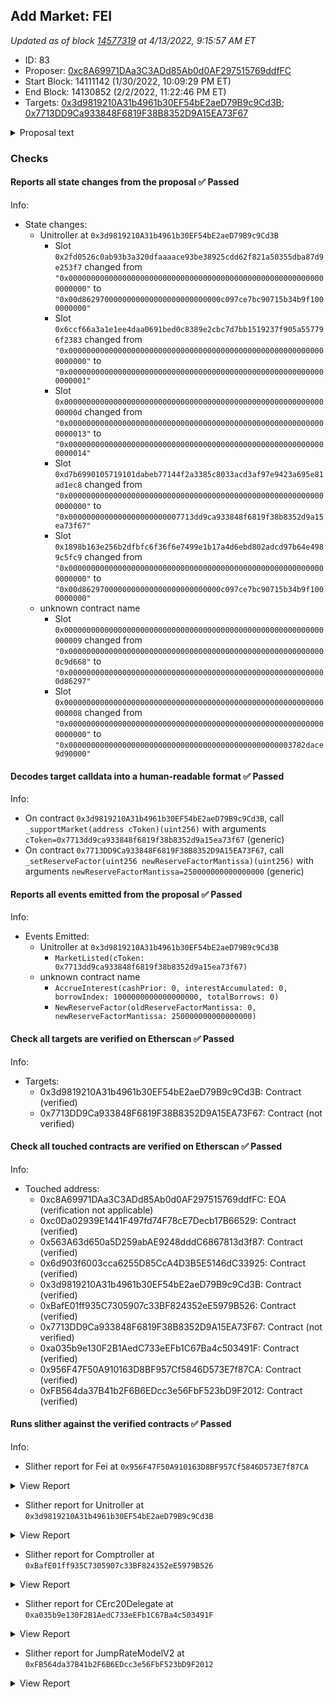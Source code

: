 ## Add Market: FEI

_Updated as of block [14577319](https://etherscan.io/block/14577319) at 4/13/2022, 9:15:57 AM ET_

- ID: 83
- Proposer: [0xc8A69971DAa3C3ADd85Ab0d0AF297515769ddfFC](https://etherscan.io/address/0xc8A69971DAa3C3ADd85Ab0d0AF297515769ddfFC)
- Start Block: 14111142 (1/30/2022, 10:09:29 PM ET)
- End Block: 14130852 (2/2/2022, 11:22:46 PM ET)
- Targets: [0x3d9819210A31b4961b30EF54bE2aeD79B9c9Cd3B](https://etherscan.io/address/0x3d9819210A31b4961b30EF54bE2aeD79B9c9Cd3B#code); [0x7713DD9Ca933848F6819F38B8352D9A15EA73F67](https://etherscan.io/address/0x7713DD9Ca933848F6819F38B8352D9A15EA73F67#code)

<details>
  <summary>Proposal text</summary>

> # Add Market: FEI
> Fei USD (FEI) is a highly scalable and decentralized algorithmic stablecoin that utilizes protocol controlled value (PCV) for peg stabilization, while maintaining highly liquid secondary markets. Users can mint FEI from ETH and other bonding curves, while FEI is redeemable at $1 USD (with a 1% fee) for ETH at the peg price.
> 
> FEI is governed by TRIBE holders who manage the PCV, backing FEI with a community-owned reserve.
> 
> This proposal serves to add a market for Fei USD (FEI) with the following parameters:
> - Interest rate model: same as cDAI, cUSDT, and cTUSD (stablecoin standard)
> - Collateral factor: 0% (standard to start)
> - Reserve factor: 25% (standard)
> - Borrow limit: none
> - COMP rewards: none (for now, pending a broader discussion)
> - Price source: Chainlink reporter anchored to [Uniswap V2 FEI/ETH](https://etherscan.io/address/0x94b0a3d511b6ecdb17ebf877278ab030acb0a878)
> 
> References:
> - [Fei Protocol](https://fei.money/)
> - [Etherscan - cFEI](https://etherscan.io/address/0x7713DD9Ca933848F6819F38B8352D9A15EA73F67)
> - [Forums discussion](https://www.comp.xyz/t/add-market-fei/2241/)
> - [Proposal simulation](https://github.com/TylerEther/compound-protocol/blob/add-market-fei/spec/sim/1001-add-market-fei/hypothetical_proposal.sim)
> 
> Proposer disclaimers, affiliations, and transparency:
> - FEI and TRIBE held over the past 90 days: none
> - Compensation for this proposal: none
> - Affiliation to FEI/TRIBE: none
</details>

### Checks
#### Reports all state changes from the proposal ✅ Passed
  




Info:
- State changes:
    - Unitroller at `0x3d9819210A31b4961b30EF54bE2aeD79B9c9Cd3B`
        - Slot `0x2fd0526c0ab93b3a320dfaaaace93be38925cdd62f821a50355dba87d9e253f7` changed from `"0x0000000000000000000000000000000000000000000000000000000000000000"` to `"0x00d8629700000000000000000000000000c097ce7bc90715b34b9f1000000000"`
        - Slot `0x6ccf66a3a1e1ee4daa0691bed0c8389e2cbc7d7bb1519237f905a557796f2383` changed from `"0x0000000000000000000000000000000000000000000000000000000000000000"` to `"0x0000000000000000000000000000000000000000000000000000000000000001"`
        - Slot `0x000000000000000000000000000000000000000000000000000000000000000d` changed from `"0x0000000000000000000000000000000000000000000000000000000000000013"` to `"0x0000000000000000000000000000000000000000000000000000000000000014"`
        - Slot `0xd7b6990105719101dabeb77144f2a3385c8033acd3af97e9423a695e81ad1ec8` changed from `"0x0000000000000000000000000000000000000000000000000000000000000000"` to `"0x0000000000000000000000007713dd9ca933848f6819f38b8352d9a15ea73f67"`
        - Slot `0x1898b163e256b2dfbfc6f36f6e7499e1b17a4d6ebd802adcd97b64e4989c5fc9` changed from `"0x0000000000000000000000000000000000000000000000000000000000000000"` to `"0x00d8629700000000000000000000000000c097ce7bc90715b34b9f1000000000"`
    - unknown contract name
        - Slot `0x0000000000000000000000000000000000000000000000000000000000000009` changed from `"0x0000000000000000000000000000000000000000000000000000000000c9d668"` to `"0x0000000000000000000000000000000000000000000000000000000000d86297"`
        - Slot `0x0000000000000000000000000000000000000000000000000000000000000008` changed from `"0x0000000000000000000000000000000000000000000000000000000000000000"` to `"0x00000000000000000000000000000000000000000000000003782dace9d90000"`

#### Decodes target calldata into a human-readable format ✅ Passed
  




Info:
- On contract `0x3d9819210A31b4961b30EF54bE2aeD79B9c9Cd3B`, call `_supportMarket(address cToken)(uint256)` with arguments `cToken=0x7713dd9ca933848f6819f38b8352d9a15ea73f67` (generic)
- On contract `0x7713DD9Ca933848F6819F38B8352D9A15EA73F67`, call `_setReserveFactor(uint256 newReserveFactorMantissa)(uint256)` with arguments `newReserveFactorMantissa=250000000000000000` (generic)

#### Reports all events emitted from the proposal ✅ Passed
  




Info:
- Events Emitted:
    - Unitroller at `0x3d9819210A31b4961b30EF54bE2aeD79B9c9Cd3B`
        - `MarketListed(cToken: 0x7713dd9ca933848f6819f38b8352d9a15ea73f67)`
    - unknown contract name
        - `AccrueInterest(cashPrior: 0, interestAccumulated: 0, borrowIndex: 1000000000000000000, totalBorrows: 0)`
        - `NewReserveFactor(oldReserveFactorMantissa: 0, newReserveFactorMantissa: 250000000000000000)`

#### Check all targets are verified on Etherscan ✅ Passed
  




Info:
- Targets:
    - 0x3d9819210A31b4961b30EF54bE2aeD79B9c9Cd3B: Contract (verified)
    - 0x7713DD9Ca933848F6819F38B8352D9A15EA73F67: Contract (not verified)

#### Check all touched contracts are verified on Etherscan ✅ Passed
  




Info:
- Touched address:
    - 0xc8A69971DAa3C3ADd85Ab0d0AF297515769ddfFC: EOA (verification not applicable)
    - 0xc0Da02939E1441F497fd74F78cE7Decb17B66529: Contract (verified)
    - 0x563A63d650a5D259abAE9248dddC6867813d3f87: Contract (verified)
    - 0x6d903f6003cca6255D85CcA4D3B5E5146dC33925: Contract (verified)
    - 0x3d9819210A31b4961b30EF54bE2aeD79B9c9Cd3B: Contract (verified)
    - 0xBafE01ff935C7305907c33BF824352eE5979B526: Contract (verified)
    - 0x7713DD9Ca933848F6819F38B8352D9A15EA73F67: Contract (not verified)
    - 0xa035b9e130F2B1AedC733eEFb1C67Ba4c503491F: Contract (verified)
    - 0x956F47F50A910163D8BF957Cf5846D573E7f87CA: Contract (verified)
    - 0xFB564da37B41b2F6B6EDcc3e56FbF523bD9F2012: Contract (verified)

#### Runs slither against the verified contracts ✅ Passed
  




Info:
- Slither report for Fei at `0x956F47F50A910163D8BF957Cf5846D573E7f87CA`

<details>
<summary>View Report</summary>

```
[92m
CoreRef.constructor(address).core (contracts/refs/CoreRef.sol#16) shadows:
	- CoreRef.core() (contracts/refs/CoreRef.sol#112-114) (function)
	- ICoreRef.core() (contracts/refs/ICoreRef.sol#23) (function)
CoreRef.setCore(address).core (contracts/refs/CoreRef.sol#95) shadows:
	- CoreRef.core() (contracts/refs/CoreRef.sol#112-114) (function)
	- ICoreRef.core() (contracts/refs/ICoreRef.sol#23) (function)
ICoreRef.setCore(address).core (contracts/refs/ICoreRef.sol#15) shadows:
	- ICoreRef.core() (contracts/refs/ICoreRef.sol#23) (function)
Fei.constructor(address).core (contracts/token/Fei.sol#26) shadows:
	- CoreRef.core() (contracts/refs/CoreRef.sol#112-114) (function)
	- ICoreRef.core() (contracts/refs/ICoreRef.sol#23) (function)
Reference: https://github.com/crytic/slither/wiki/Detector-Documentation#local-variable-shadowing[0m
[92m
Modifier CoreRef.ifMinterSelf() (contracts/refs/CoreRef.sol#20-24) does not always execute _; or revertModifier CoreRef.ifBurnerSelf() (contracts/refs/CoreRef.sol#26-30) does not always execute _; or revertReference: https://github.com/crytic/slither/wiki/Detector-Documentation#incorrect-modifier[0m
[92m
Fei.permit(address,address,uint256,uint256,uint8,bytes32,bytes32) (contracts/token/Fei.sol#157-191) uses timestamp for comparisons
	Dangerous comparisons:
	- require(bool,string)(deadline >= block.timestamp,Fei: EXPIRED) (contracts/token/Fei.sol#167)
Reference: https://github.com/crytic/slither/wiki/Detector-Documentation#block-timestamp[0m
[92m
Address.isContract(address) (@openzeppelin/contracts/utils/Address.sol#26-35) uses assembly
	- INLINE ASM (@openzeppelin/contracts/utils/Address.sol#33)
Address._verifyCallResult(bool,bytes,string) (@openzeppelin/contracts/utils/Address.sol#171-188) uses assembly
	- INLINE ASM (@openzeppelin/contracts/utils/Address.sol#180-183)
Fei.constructor(address) (contracts/token/Fei.sol#26-43) uses assembly
	- INLINE ASM (contracts/token/Fei.sol#29-31)
Reference: https://github.com/crytic/slither/wiki/Detector-Documentation#assembly-usage[0m
[92m
Different versions of Solidity is used:
	- Version used: ['>=0.6.0<0.8.0', '>=0.6.2<0.8.0', '^0.6.0', '^0.6.2']
	- >=0.6.0<0.8.0 (@openzeppelin/contracts/math/SafeMath.sol#3)
	- >=0.6.0<0.8.0 (@openzeppelin/contracts/token/ERC20/ERC20.sol#3)
	- >=0.6.0<0.8.0 (@openzeppelin/contracts/token/ERC20/ERC20Burnable.sol#3)
	- >=0.6.0<0.8.0 (@openzeppelin/contracts/token/ERC20/IERC20.sol#3)
	- >=0.6.2<0.8.0 (@openzeppelin/contracts/utils/Address.sol#3)
	- >=0.6.0<0.8.0 (@openzeppelin/contracts/utils/Context.sol#3)
	- >=0.6.0<0.8.0 (@openzeppelin/contracts/utils/Pausable.sol#3)
	- ^0.6.0 (contracts/core/ICore.sol#1)
	- ABIEncoderV2 (contracts/core/ICore.sol#2)
	- ^0.6.0 (contracts/core/IPermissions.sol#1)
	- ABIEncoderV2 (contracts/core/IPermissions.sol#2)
	- ^0.6.0 (contracts/refs/CoreRef.sol#1)
	- ABIEncoderV2 (contracts/refs/CoreRef.sol#2)
	- ^0.6.0 (contracts/refs/ICoreRef.sol#1)
	- ABIEncoderV2 (contracts/refs/ICoreRef.sol#2)
	- ^0.6.0 (contracts/token/Fei.sol#1)
	- ABIEncoderV2 (contracts/token/Fei.sol#2)
	- ^0.6.2 (contracts/token/IFei.sol#1)
	- ^0.6.2 (contracts/token/IIncentive.sol#1)
Reference: https://github.com/crytic/slither/wiki/Detector-Documentation#different-pragma-directives-are-used[0m
[92m
Address._verifyCallResult(bool,bytes,string) (@openzeppelin/contracts/utils/Address.sol#171-188) is never used and should be removed
Address.functionCall(address,bytes) (@openzeppelin/contracts/utils/Address.sol#79-81) is never used and should be removed
Address.functionCall(address,bytes,string) (@openzeppelin/contracts/utils/Address.sol#89-91) is never used and should be removed
Address.functionCallWithValue(address,bytes,uint256) (@openzeppelin/contracts/utils/Address.sol#104-106) is never used and should be removed
Address.functionCallWithValue(address,bytes,uint256,string) (@openzeppelin/contracts/utils/Address.sol#114-121) is never used and should be removed
Address.functionDelegateCall(address,bytes) (@openzeppelin/contracts/utils/Address.sol#153-155) is never used and should be removed
Address.functionDelegateCall(address,bytes,string) (@openzeppelin/contracts/utils/Address.sol#163-169) is never used and should be removed
Address.functionStaticCall(address,bytes) (@openzeppelin/contracts/utils/Address.sol#129-131) is never used and should be removed
Address.functionStaticCall(address,bytes,string) (@openzeppelin/contracts/utils/Address.sol#139-145) is never used and should be removed
Address.isContract(address) (@openzeppelin/contracts/utils/Address.sol#26-35) is never used and should be removed
Address.sendValue(address,uint256) (@openzeppelin/contracts/utils/Address.sol#53-59) is never used and should be removed
Context._msgData() (@openzeppelin/contracts/utils/Context.sol#20-23) is never used and should be removed
CoreRef._burnFeiHeld() (contracts/refs/CoreRef.sol#140-142) is never used and should be removed
CoreRef._mintFei(uint256) (contracts/refs/CoreRef.sol#144-146) is never used and should be removed
ERC20._setupDecimals(uint8) (@openzeppelin/contracts/token/ERC20/ERC20.sol#287-289) is never used and should be removed
SafeMath.div(uint256,uint256) (@openzeppelin/contracts/math/SafeMath.sol#135-138) is never used and should be removed
SafeMath.div(uint256,uint256,string) (@openzeppelin/contracts/math/SafeMath.sol#190-193) is never used and should be removed
SafeMath.mod(uint256,uint256) (@openzeppelin/contracts/math/SafeMath.sol#152-155) is never used and should be removed
SafeMath.mod(uint256,uint256,string) (@openzeppelin/contracts/math/SafeMath.sol#210-213) is never used and should be removed
SafeMath.mul(uint256,uint256) (@openzeppelin/contracts/math/SafeMath.sol#116-121) is never used and should be removed
SafeMath.tryAdd(uint256,uint256) (@openzeppelin/contracts/math/SafeMath.sol#24-28) is never used and should be removed
SafeMath.tryDiv(uint256,uint256) (@openzeppelin/contracts/math/SafeMath.sol#60-63) is never used and should be removed
SafeMath.tryMod(uint256,uint256) (@openzeppelin/contracts/math/SafeMath.sol#70-73) is never used and should be removed
SafeMath.tryMul(uint256,uint256) (@openzeppelin/contracts/math/SafeMath.sol#45-53) is never used and should be removed
SafeMath.trySub(uint256,uint256) (@openzeppelin/contracts/math/SafeMath.sol#35-38) is never used and should be removed
Reference: https://github.com/crytic/slither/wiki/Detector-Documentation#dead-code[0m
[92m
Pragma version>=0.6.0<0.8.0 (@openzeppelin/contracts/math/SafeMath.sol#3) is too complex
Pragma version>=0.6.0<0.8.0 (@openzeppelin/contracts/token/ERC20/ERC20.sol#3) is too complex
Pragma version>=0.6.0<0.8.0 (@openzeppelin/contracts/token/ERC20/ERC20Burnable.sol#3) is too complex
Pragma version>=0.6.0<0.8.0 (@openzeppelin/contracts/token/ERC20/IERC20.sol#3) is too complex
Pragma version>=0.6.2<0.8.0 (@openzeppelin/contracts/utils/Address.sol#3) is too complex
Pragma version>=0.6.0<0.8.0 (@openzeppelin/contracts/utils/Context.sol#3) is too complex
Pragma version>=0.6.0<0.8.0 (@openzeppelin/contracts/utils/Pausable.sol#3) is too complex
Pragma version^0.6.0 (contracts/core/ICore.sol#1) allows old versions
Pragma version^0.6.0 (contracts/core/IPermissions.sol#1) allows old versions
Pragma version^0.6.0 (contracts/refs/CoreRef.sol#1) allows old versions
Pragma version^0.6.0 (contracts/refs/ICoreRef.sol#1) allows old versions
Pragma version^0.6.0 (contracts/token/Fei.sol#1) allows old versions
Pragma version^0.6.2 (contracts/token/IFei.sol#1) allows old versions
Pragma version^0.6.2 (contracts/token/IIncentive.sol#1) allows old versions
solc-0.6.6 is not recommended for deployment
Reference: https://github.com/crytic/slither/wiki/Detector-Documentation#incorrect-versions-of-solidity[0m
[92m
Low level call in Address.sendValue(address,uint256) (@openzeppelin/contracts/utils/Address.sol#53-59):
	- (success) = recipient.call{value: amount}() (@openzeppelin/contracts/utils/Address.sol#57)
Low level call in Address.functionCallWithValue(address,bytes,uint256,string) (@openzeppelin/contracts/utils/Address.sol#114-121):
	- (success,returndata) = target.call{value: value}(data) (@openzeppelin/contracts/utils/Address.sol#119)
Low level call in Address.functionStaticCall(address,bytes,string) (@openzeppelin/contracts/utils/Address.sol#139-145):
	- (success,returndata) = target.staticcall(data) (@openzeppelin/contracts/utils/Address.sol#143)
Low level call in Address.functionDelegateCall(address,bytes,string) (@openzeppelin/contracts/utils/Address.sol#163-169):
	- (success,returndata) = target.delegatecall(data) (@openzeppelin/contracts/utils/Address.sol#167)
Reference: https://github.com/crytic/slither/wiki/Detector-Documentation#low-level-calls[0m
[92m
Variable Fei.DOMAIN_SEPARATOR (contracts/token/Fei.sol#18) is not in mixedCase
Reference: https://github.com/crytic/slither/wiki/Detector-Documentation#conformance-to-solidity-naming-conventions[0m
[92m
Redundant expression "this (@openzeppelin/contracts/utils/Context.sol#21)" inContext (@openzeppelin/contracts/utils/Context.sol#15-24)
Reference: https://github.com/crytic/slither/wiki/Detector-Documentation#redundant-statements[0m
[92m
symbol() should be declared external:
	- ERC20.symbol() (@openzeppelin/contracts/token/ERC20/ERC20.sol#72-74)
decimals() should be declared external:
	- ERC20.decimals() (@openzeppelin/contracts/token/ERC20/ERC20.sol#89-91)
totalSupply() should be declared external:
	- ERC20.totalSupply() (@openzeppelin/contracts/token/ERC20/ERC20.sol#96-98)
balanceOf(address) should be declared external:
	- ERC20.balanceOf(address) (@openzeppelin/contracts/token/ERC20/ERC20.sol#103-105)
transfer(address,uint256) should be declared external:
	- ERC20.transfer(address,uint256) (@openzeppelin/contracts/token/ERC20/ERC20.sol#115-118)
approve(address,uint256) should be declared external:
	- ERC20.approve(address,uint256) (@openzeppelin/contracts/token/ERC20/ERC20.sol#134-137)
transferFrom(address,address,uint256) should be declared external:
	- ERC20.transferFrom(address,address,uint256) (@openzeppelin/contracts/token/ERC20/ERC20.sol#152-156)
increaseAllowance(address,uint256) should be declared external:
	- ERC20.increaseAllowance(address,uint256) (@openzeppelin/contracts/token/ERC20/ERC20.sol#170-173)
decreaseAllowance(address,uint256) should be declared external:
	- ERC20.decreaseAllowance(address,uint256) (@openzeppelin/contracts/token/ERC20/ERC20.sol#189-192)
burnFrom(address,uint256) should be declared external:
	- ERC20Burnable.burnFrom(address,uint256) (@openzeppelin/contracts/token/ERC20/ERC20Burnable.sol#36-41)
	- Fei.burnFrom(address,uint256) (contracts/token/Fei.sol#79-87)
pause() should be declared external:
	- CoreRef.pause() (contracts/refs/CoreRef.sol#101-103)
unpause() should be declared external:
	- CoreRef.unpause() (contracts/refs/CoreRef.sol#106-108)
core() should be declared external:
	- CoreRef.core() (contracts/refs/CoreRef.sol#112-114)
tribeBalance() should be declared external:
	- CoreRef.tribeBalance() (contracts/refs/CoreRef.sol#136-138)
Reference: https://github.com/crytic/slither/wiki/Detector-Documentation#public-function-that-could-be-declared-external[0m
0x956F47F50A910163D8BF957Cf5846D573E7f87CA analyzed (14 contracts with 77 detectors), 71 result(s) found
```

</details>


- Slither report for Unitroller at `0x3d9819210A31b4961b30EF54bE2aeD79B9c9Cd3B`

<details>
<summary>View Report</summary>

```
Contract has no public source code
Traceback (most recent call last):
  File "/opt/hostedtoolcache/Python/3.10.4/x64/lib/python3.10/site-packages/slither/__main__.py", line 743, in main_impl
    ) = process_all(filename, args, detector_classes, printer_classes)
  File "/opt/hostedtoolcache/Python/3.10.4/x64/lib/python3.10/site-packages/slither/__main__.py", line 73, in process_all
    compilations = compile_all(target, **vars(args))
  File "/opt/hostedtoolcache/Python/3.10.4/x64/lib/python3.10/site-packages/crytic_compile/crytic_compile.py", line 637, in compile_all
    compilations.append(CryticCompile(target, **kwargs))
  File "/opt/hostedtoolcache/Python/3.10.4/x64/lib/python3.10/site-packages/crytic_compile/crytic_compile.py", line 117, in __init__
    self._compile(**kwargs)
  File "/opt/hostedtoolcache/Python/3.10.4/x64/lib/python3.10/site-packages/crytic_compile/crytic_compile.py", line 548, in _compile
    self._platform.compile(self, **kwargs)
  File "/opt/hostedtoolcache/Python/3.10.4/x64/lib/python3.10/site-packages/crytic_compile/platform/etherscan.py", line 256, in compile
    raise InvalidCompilation("Contract has no public source code: " + etherscan_url)
crytic_compile.platform.exceptions.InvalidCompilation: Contract has no public source code: https://api.etherscan.io/api?module=contract&action=getsourcecode&address=0x3d9819210A31b4961b30EF54bE2aeD79B9c9Cd3B
None
Error in 0x3d9819210A31b4961b30EF54bE2aeD79B9c9Cd3B
Traceback (most recent call last):
  File "/opt/hostedtoolcache/Python/3.10.4/x64/lib/python3.10/site-packages/slither/__main__.py", line 743, in main_impl
    ) = process_all(filename, args, detector_classes, printer_classes)
  File "/opt/hostedtoolcache/Python/3.10.4/x64/lib/python3.10/site-packages/slither/__main__.py", line 73, in process_all
    compilations = compile_all(target, **vars(args))
  File "/opt/hostedtoolcache/Python/3.10.4/x64/lib/python3.10/site-packages/crytic_compile/crytic_compile.py", line 637, in compile_all
    compilations.append(CryticCompile(target, **kwargs))
  File "/opt/hostedtoolcache/Python/3.10.4/x64/lib/python3.10/site-packages/crytic_compile/crytic_compile.py", line 117, in __init__
    self._compile(**kwargs)
  File "/opt/hostedtoolcache/Python/3.10.4/x64/lib/python3.10/site-packages/crytic_compile/crytic_compile.py", line 548, in _compile
    self._platform.compile(self, **kwargs)
  File "/opt/hostedtoolcache/Python/3.10.4/x64/lib/python3.10/site-packages/crytic_compile/platform/etherscan.py", line 256, in compile
    raise InvalidCompilation("Contract has no public source code: " + etherscan_url)
crytic_compile.platform.exceptions.InvalidCompilation: Contract has no public source code: https://api.etherscan.io/api?module=contract&action=getsourcecode&address=0x3d9819210A31b4961b30EF54bE2aeD79B9c9Cd3B

```

</details>


- Slither report for Comptroller at `0xBafE01ff935C7305907c33BF824352eE5979B526`

<details>
<summary>View Report</summary>

```
Contract has no public source code
Traceback (most recent call last):
  File "/opt/hostedtoolcache/Python/3.10.4/x64/lib/python3.10/site-packages/slither/__main__.py", line 743, in main_impl
    ) = process_all(filename, args, detector_classes, printer_classes)
  File "/opt/hostedtoolcache/Python/3.10.4/x64/lib/python3.10/site-packages/slither/__main__.py", line 73, in process_all
    compilations = compile_all(target, **vars(args))
  File "/opt/hostedtoolcache/Python/3.10.4/x64/lib/python3.10/site-packages/crytic_compile/crytic_compile.py", line 637, in compile_all
    compilations.append(CryticCompile(target, **kwargs))
  File "/opt/hostedtoolcache/Python/3.10.4/x64/lib/python3.10/site-packages/crytic_compile/crytic_compile.py", line 117, in __init__
    self._compile(**kwargs)
  File "/opt/hostedtoolcache/Python/3.10.4/x64/lib/python3.10/site-packages/crytic_compile/crytic_compile.py", line 548, in _compile
    self._platform.compile(self, **kwargs)
  File "/opt/hostedtoolcache/Python/3.10.4/x64/lib/python3.10/site-packages/crytic_compile/platform/etherscan.py", line 256, in compile
    raise InvalidCompilation("Contract has no public source code: " + etherscan_url)
crytic_compile.platform.exceptions.InvalidCompilation: Contract has no public source code: https://api.etherscan.io/api?module=contract&action=getsourcecode&address=0xBafE01ff935C7305907c33BF824352eE5979B526
None
Error in 0xBafE01ff935C7305907c33BF824352eE5979B526
Traceback (most recent call last):
  File "/opt/hostedtoolcache/Python/3.10.4/x64/lib/python3.10/site-packages/slither/__main__.py", line 743, in main_impl
    ) = process_all(filename, args, detector_classes, printer_classes)
  File "/opt/hostedtoolcache/Python/3.10.4/x64/lib/python3.10/site-packages/slither/__main__.py", line 73, in process_all
    compilations = compile_all(target, **vars(args))
  File "/opt/hostedtoolcache/Python/3.10.4/x64/lib/python3.10/site-packages/crytic_compile/crytic_compile.py", line 637, in compile_all
    compilations.append(CryticCompile(target, **kwargs))
  File "/opt/hostedtoolcache/Python/3.10.4/x64/lib/python3.10/site-packages/crytic_compile/crytic_compile.py", line 117, in __init__
    self._compile(**kwargs)
  File "/opt/hostedtoolcache/Python/3.10.4/x64/lib/python3.10/site-packages/crytic_compile/crytic_compile.py", line 548, in _compile
    self._platform.compile(self, **kwargs)
  File "/opt/hostedtoolcache/Python/3.10.4/x64/lib/python3.10/site-packages/crytic_compile/platform/etherscan.py", line 256, in compile
    raise InvalidCompilation("Contract has no public source code: " + etherscan_url)
crytic_compile.platform.exceptions.InvalidCompilation: Contract has no public source code: https://api.etherscan.io/api?module=contract&action=getsourcecode&address=0xBafE01ff935C7305907c33BF824352eE5979B526

```

</details>


- Slither report for CErc20Delegate at `0xa035b9e130F2B1AedC733eEFb1C67Ba4c503491F`

<details>
<summary>View Report</summary>

```
Contract has no public source code
Traceback (most recent call last):
  File "/opt/hostedtoolcache/Python/3.10.4/x64/lib/python3.10/site-packages/slither/__main__.py", line 743, in main_impl
    ) = process_all(filename, args, detector_classes, printer_classes)
  File "/opt/hostedtoolcache/Python/3.10.4/x64/lib/python3.10/site-packages/slither/__main__.py", line 73, in process_all
    compilations = compile_all(target, **vars(args))
  File "/opt/hostedtoolcache/Python/3.10.4/x64/lib/python3.10/site-packages/crytic_compile/crytic_compile.py", line 637, in compile_all
    compilations.append(CryticCompile(target, **kwargs))
  File "/opt/hostedtoolcache/Python/3.10.4/x64/lib/python3.10/site-packages/crytic_compile/crytic_compile.py", line 117, in __init__
    self._compile(**kwargs)
  File "/opt/hostedtoolcache/Python/3.10.4/x64/lib/python3.10/site-packages/crytic_compile/crytic_compile.py", line 548, in _compile
    self._platform.compile(self, **kwargs)
  File "/opt/hostedtoolcache/Python/3.10.4/x64/lib/python3.10/site-packages/crytic_compile/platform/etherscan.py", line 256, in compile
    raise InvalidCompilation("Contract has no public source code: " + etherscan_url)
crytic_compile.platform.exceptions.InvalidCompilation: Contract has no public source code: https://api.etherscan.io/api?module=contract&action=getsourcecode&address=0xa035b9e130F2B1AedC733eEFb1C67Ba4c503491F
None
Error in 0xa035b9e130F2B1AedC733eEFb1C67Ba4c503491F
Traceback (most recent call last):
  File "/opt/hostedtoolcache/Python/3.10.4/x64/lib/python3.10/site-packages/slither/__main__.py", line 743, in main_impl
    ) = process_all(filename, args, detector_classes, printer_classes)
  File "/opt/hostedtoolcache/Python/3.10.4/x64/lib/python3.10/site-packages/slither/__main__.py", line 73, in process_all
    compilations = compile_all(target, **vars(args))
  File "/opt/hostedtoolcache/Python/3.10.4/x64/lib/python3.10/site-packages/crytic_compile/crytic_compile.py", line 637, in compile_all
    compilations.append(CryticCompile(target, **kwargs))
  File "/opt/hostedtoolcache/Python/3.10.4/x64/lib/python3.10/site-packages/crytic_compile/crytic_compile.py", line 117, in __init__
    self._compile(**kwargs)
  File "/opt/hostedtoolcache/Python/3.10.4/x64/lib/python3.10/site-packages/crytic_compile/crytic_compile.py", line 548, in _compile
    self._platform.compile(self, **kwargs)
  File "/opt/hostedtoolcache/Python/3.10.4/x64/lib/python3.10/site-packages/crytic_compile/platform/etherscan.py", line 256, in compile
    raise InvalidCompilation("Contract has no public source code: " + etherscan_url)
crytic_compile.platform.exceptions.InvalidCompilation: Contract has no public source code: https://api.etherscan.io/api?module=contract&action=getsourcecode&address=0xa035b9e130F2B1AedC733eEFb1C67Ba4c503491F

```

</details>


- Slither report for JumpRateModelV2 at `0xFB564da37B41b2F6B6EDcc3e56FbF523bD9F2012`

<details>
<summary>View Report</summary>

```
Contract has no public source code
Traceback (most recent call last):
  File "/opt/hostedtoolcache/Python/3.10.4/x64/lib/python3.10/site-packages/slither/__main__.py", line 743, in main_impl
    ) = process_all(filename, args, detector_classes, printer_classes)
  File "/opt/hostedtoolcache/Python/3.10.4/x64/lib/python3.10/site-packages/slither/__main__.py", line 73, in process_all
    compilations = compile_all(target, **vars(args))
  File "/opt/hostedtoolcache/Python/3.10.4/x64/lib/python3.10/site-packages/crytic_compile/crytic_compile.py", line 637, in compile_all
    compilations.append(CryticCompile(target, **kwargs))
  File "/opt/hostedtoolcache/Python/3.10.4/x64/lib/python3.10/site-packages/crytic_compile/crytic_compile.py", line 117, in __init__
    self._compile(**kwargs)
  File "/opt/hostedtoolcache/Python/3.10.4/x64/lib/python3.10/site-packages/crytic_compile/crytic_compile.py", line 548, in _compile
    self._platform.compile(self, **kwargs)
  File "/opt/hostedtoolcache/Python/3.10.4/x64/lib/python3.10/site-packages/crytic_compile/platform/etherscan.py", line 256, in compile
    raise InvalidCompilation("Contract has no public source code: " + etherscan_url)
crytic_compile.platform.exceptions.InvalidCompilation: Contract has no public source code: https://api.etherscan.io/api?module=contract&action=getsourcecode&address=0xFB564da37B41b2F6B6EDcc3e56FbF523bD9F2012
None
Error in 0xFB564da37B41b2F6B6EDcc3e56FbF523bD9F2012
Traceback (most recent call last):
  File "/opt/hostedtoolcache/Python/3.10.4/x64/lib/python3.10/site-packages/slither/__main__.py", line 743, in main_impl
    ) = process_all(filename, args, detector_classes, printer_classes)
  File "/opt/hostedtoolcache/Python/3.10.4/x64/lib/python3.10/site-packages/slither/__main__.py", line 73, in process_all
    compilations = compile_all(target, **vars(args))
  File "/opt/hostedtoolcache/Python/3.10.4/x64/lib/python3.10/site-packages/crytic_compile/crytic_compile.py", line 637, in compile_all
    compilations.append(CryticCompile(target, **kwargs))
  File "/opt/hostedtoolcache/Python/3.10.4/x64/lib/python3.10/site-packages/crytic_compile/crytic_compile.py", line 117, in __init__
    self._compile(**kwargs)
  File "/opt/hostedtoolcache/Python/3.10.4/x64/lib/python3.10/site-packages/crytic_compile/crytic_compile.py", line 548, in _compile
    self._platform.compile(self, **kwargs)
  File "/opt/hostedtoolcache/Python/3.10.4/x64/lib/python3.10/site-packages/crytic_compile/platform/etherscan.py", line 256, in compile
    raise InvalidCompilation("Contract has no public source code: " + etherscan_url)
crytic_compile.platform.exceptions.InvalidCompilation: Contract has no public source code: https://api.etherscan.io/api?module=contract&action=getsourcecode&address=0xFB564da37B41b2F6B6EDcc3e56FbF523bD9F2012

```

</details>


